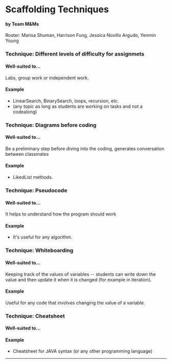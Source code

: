 # Scaffolding Techniques
#### by Team M&Ms
Roster: Marisa Shuman, Harrison Fung, Jessica Novillo Argudo, Yenmin Young


### Technique: Different levels of difficulty for assignmets

#### Well-suited to...
Labs, group work or independent work.

#### Example
* LinearSearch, BinarySearch, loops, recursion, etc.
* (any topic as long as students are working on tasks and not a codealong)

### Technique: Diagrams before coding

#### Well-suited to...
Be a preliminary step before diving into the coding, generates conversation between classmates

#### Example
* LikedList methods.

### Technique: Pseudocode

#### Well-suited to...
It helps to understand how the program should work

#### Example
* It's useful for any algorithm.

### Technique: Whiteboarding

#### Well-suited to...
Keeping track of the values of variables -- students can write down the value and then update it when it is changed (for example in iteration).

#### Example
Useful for any code that involves changing the value of a variable.
  
### Technique: Cheatsheet

#### Well-suited to...


#### Example
* Cheatsheet for JAVA syntax (or any other programming language)
* * *


